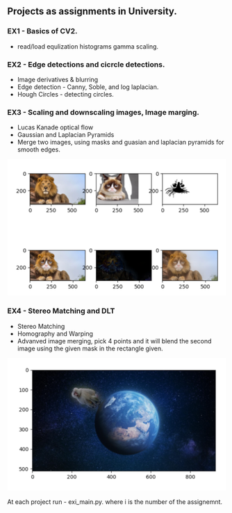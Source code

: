 ## Projects as assignments in University.

### EX1 - Basics of CV2.
* read/load equlization histograms gamma scaling.

### EX2 - Edge detections and cicrcle detections.
* Image derivatives & blurring
* Edge detection - Canny, Soble, and log laplacian.
* Hough Circles - detecting circles.

### EX3 - Scaling and downscaling images, Image marging.
* Lucas Kanade optical flow
* Gaussian and Laplacian Pyramids
* Merge two images, using masks and guasian and laplacian pyramids for smooth edges.

![alt text](https://github.com/mike-tr/CV2_Uni/blob/main/Examples/lionAndCat.png)

### EX4 - Stereo Matching and DLT
* Stereo Matching
* Homography and Warping
* Advanved image merging, pick 4 points and it will blend the second image using the given mask in the rectangle given. 

![alt text](https://github.com/mike-tr/CV2_Uni/blob/main/Examples/BabunInSpace.png)

At each project run - exi_main.py.
where i is the number of the assignemnt.

